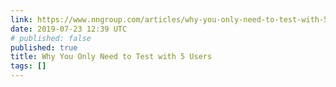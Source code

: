 ```yaml
---
link: https://www.nngroup.com/articles/why-you-only-need-to-test-with-5-users/
date: 2019-07-23 12:39 UTC
# published: false
published: true
title: Why You Only Need to Test with 5 Users
tags: []
---
```



